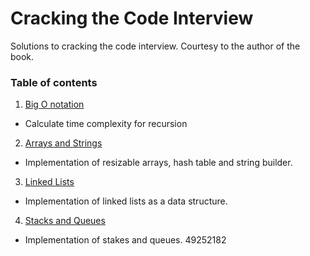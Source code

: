 # Cracking the Code Interview
Solutions to cracking the code interview. Courtesy to the author of the book.

### Table of contents
1. [Big O notation](./big_o_notation)
  - Calculate time complexity for recursion

2. [Arrays and Strings](./arrays_and_strings)
  - Implementation of resizable arrays, hash table and string builder.

3. [Linked Lists](./linked_lists)
  - Implementation of linked lists as a data structure.

4. [Stacks and Queues](./stakes_and_queues)
  - Implementation of stakes and queues.
49252182
